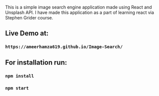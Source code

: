 This is a simple image search engine application made using React and Unsplash API. I have made this application as a part of learning react via Stephen Grider course.

## Live Demo at: 
### `https://ameerhamza619.github.io/Image-Search/`


## For installation run:

### `npm install`

### `npm start`
